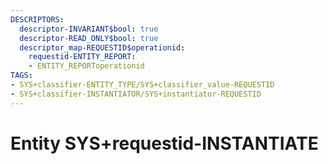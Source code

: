 ```yaml
---
DESCRIPTORS:
  descriptor-INVARIANT$bool: true
  descriptor-READ_ONLY$bool: true
  descriptor_map-REQUESTID$operationid:
    requestid-ENTITY_REPORT:
    - ENTITY_REPORToperationid
TAGS:
- SYS+classifier-ENTITY_TYPE/SYS+classifier_value-REQUESTID
- SYS+classifier-INSTANTIATOR/SYS+instantiator-REQUESTID
---
```

# Entity SYS+requestid-INSTANTIATE

